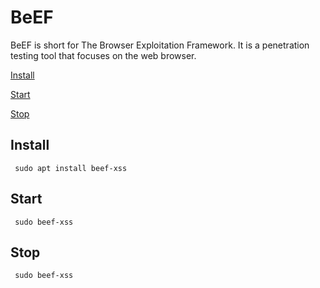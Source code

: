 # BeEF

BeEF is short for The Browser Exploitation Framework. It is a penetration testing tool that focuses on the web browser.

[Install](#install)

[Start](#start)

[Stop](#Stop)


## Install 

     sudo apt install beef-xss
      
## Start

     sudo beef-xss
     
## Stop

     sudo beef-xss 
